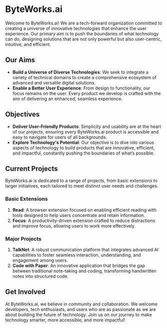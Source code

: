 # ByteWorks.ai

Welcome to ByteWorks.ai! We are a tech-forward organization committed to creating a universe of innovative technologies that enhance the user experience. Our primary aim is to push the boundaries of what technology can do, designing solutions that are not only powerful but also user-centric, intuitive, and efficient.

## Our Aims
- **Build a Universe of Diverse Technologies**: We seek to integrate a variety of technical domains to create a comprehensive ecosystem of advanced and versatile digital solutions.
- **Enable a Better User Experience**: From design to functionality, our focus remains on the user. Every product we develop is crafted with the aim of delivering an enhanced, seamless experience.

## Objectives
- **Deliver User-Friendly Products**: Simplicity and usability are at the heart of our projects, ensuring every ByteWorks.ai product is accessible and easy to navigate for users of all backgrounds.
- **Explore Technology's Potential**: Our objective is to dive into various aspects of technology to build products that are innovative, efficient, and impactful, constantly pushing the boundaries of what’s possible.

## Current Projects
ByteWorks.ai is dedicated to a range of projects, from basic extensions to larger initiatives, each tailored to meet distinct user needs and challenges.

### Basic Extensions
1. **Read**: A browser extension focused on enabling efficient reading with tools designed to help users concentrate and retain information.
2. **Focus**: A productivity-driven extension crafted to reduce distractions and improve focus, allowing users to work more effectively.

### Major Projects
1. **TalkNet**: A robust communication platform that integrates advanced AI capabilities to foster seamless interaction, understanding, and engagement among users.
2. **Code with Paper**: An innovative application that bridges the gap between traditional note-taking and coding, transforming handwritten notes into structured code.

## Get Involved
At ByteWorks.ai, we believe in community and collaboration. We welcome developers, tech enthusiasts, and users who are as passionate as we are about building the future of technology. Join us on our journey to make technology smarter, more accessible, and more impactful!
